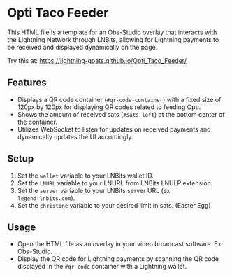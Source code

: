 # Opti Taco Feeder

This HTML file is a template for an Obs-Studio overlay that interacts with the Lightning Network through LNBits, allowing for Lightning payments to be received and displayed dynamically on the page.

Try this at: https://lightning-goats.github.io/Opti_Taco_Feeder/

## Features

- Displays a QR code container (`#qr-code-container`) with a fixed size of 120px by 120px for displaying QR codes related to feeding Opti.
- Shows the amount of received sats (`#sats_left`) at the bottom center of the container.
- Utilizes WebSocket to listen for updates on received payments and dynamically updates the UI accordingly.

## Setup

1. Set the `wallet` variable to your LNBits wallet ID.
2. Set the `LNURL` variable to your LNURL from LNBits LNULP extension.
3. Set the `server` variable to your LNBits server URL (ex: `legend.lnbits.com`).
4. Set the `christine` variable to your desired limit in sats.  (Easter Egg)

## Usage

- Open the HTML file as an overlay in your video broadcast software. Ex: Obs-Studio.
- Display the QR code for Lightning payments by scanning the QR code displayed in the `#qr-code` container with a Lightning wallet.
